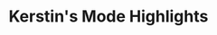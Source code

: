 ---
title: "Kerstin's Mode Highlights"
url: /crimmitschau/kerstins-mode-highlights/
shop: Kleidung
---